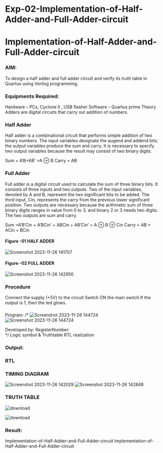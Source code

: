 # Exp-02-Implementation-of-Half-Adder-and-Full-Adder-circuit

# Implementation-of-Half-Adder-and-Full-Adder-circuit
### AIM:
To design a half adder and full adder circuit and verify its truth table in Quartus using Verilog programming.

### Equipments Required:
Hardware – PCs, Cyclone II , USB flasher
Software – Quartus prime
Theory
Adders are digital circuits that carry out addition of numbers.

### Half Adder
Half adder is a combinational circuit that performs simple addition of two binary numbers. The input variables designate the augend and addend bits; the output variables produce the sum and carry. It is necessary to specify two output variables because the result may consist of two binary digits.

Sum = A’B+AB’ =A ⊕ B Carry = AB

### Full Adder
Full adder is a digital circuit used to calculate the sum of three binary bits. It consists of three inputs and two outputs. Two of the input variables, denoted by A and B, represent the two significant bits to be added. The third input, Cin, represents the carry from the previous lower significant position. Two outputs are necessary because the arithmetic sum of three binary digits ranges in value from 0 to 3, and binary 2 or 3 needs two digits. The two outputs are sum and carry.

Sum =A’B’Cin + A’BCin’ + ABCin + AB’Cin’ = A ⊕ B ⊕ Cin Carry = AB + ACin + BCin


#### Figure -01 HALF ADDER 
![Screenshot 2023-11-26 141707](https://github.com/TimmapuramYogeeswar/Exp-02-Implementation-of-Half-Adder-and-Full-Adder-circuit/assets/154494746/8d265565-5b4a-438e-8c94-bf7964d5364b)



#### Figure -02 FULL ADDER 
![Screenshot 2023-11-26 142950](https://github.com/TimmapuramYogeeswar/Exp-02-Implementation-of-Half-Adder-and-Full-Adder-circuit/assets/154494746/e8316d48-6d69-4f92-bddb-9f72c4c2c06b)

### Procedure

Connect the supply (+5V) to the circuit
Switch ON the main switch
If the output is 1, then the led glows.
### 
Program:
/*
![Screenshot 2023-11-26 144724](https://github.com/TimmapuramYogeeswar/Exp-02-Implementation-of-Half-Adder-and-Full-Adder-circuit/assets/154494746/92451346-19bd-4938-b808-7ac49c95b590)
![Screenshot 2023-11-26 144724](https://github.com/TimmapuramYogeeswar/Exp-02-Implementation-of-Half-Adder-and-Full-Adder-circuit/assets/154494746/df19940e-be19-435f-8cb4-55751fc14fbd)



Developed by: 
RegisterNumber:  
*/
Logic symbol & Truthtable
RTL realization

### Output:
### RTL
### TIMING DIAGRAM
![Screenshot 2023-11-26 142029](https://github.com/TimmapuramYogeeswar/Exp-02-Implementation-of-Half-Adder-and-Full-Adder-circuit/assets/154494746/eeba215b-1af2-4e6f-8ee5-1f52b1f1ade4)
![Screenshot 2023-11-26 142848](https://github.com/TimmapuramYogeeswar/Exp-02-Implementation-of-Half-Adder-and-Full-Adder-circuit/assets/154494746/ea3295ca-0634-4404-83fd-04548e8bb20b)


### TRUTH TABLE 
![download](https://github.com/TimmapuramYogeeswar/Exp-02-Implementation-of-Half-Adder-and-Full-Adder-circuit/assets/154494746/54c2f0b5-b6c0-403a-9be2-35a7b74baf2d)

![download](https://github.com/TimmapuramYogeeswar/Exp-02-Implementation-of-Half-Adder-and-Full-Adder-circuit/assets/154494746/03f0bf20-2dd1-441a-80bb-8c053d22a428)

### Result:
Implementation-of-Half-Adder-and-Full-Adder-circuit
Implementation-of-Half-Adder-and-Full-Adder-circuit

